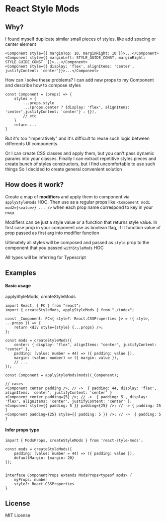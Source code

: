 # React Style Mods

## Why?

I found myself duplicate similar small pieces of styles, like add spacing or center element

```
<Component style={{ marginTop: 10, marginRight: 10 }}>...</Component>
<Component style={{ marginLeft: STYLE_GUIDE_CONST, marginRight: STYLE_GUIDE_CONST  }}>...</Component>
<Component style={{ display: 'flex', alignItems: 'center', justifyContent: 'center'}}>...</Component>
```

How can I solve these problems?
I can add new props to my Component and describe how to compose styles

```
const Component = (props) => {
    styles = {
        ...props.style
        ...(props.center ? {display: 'flex', alignItems: 'center',justifyContent: 'center'} : {}),
        // etc
    }
    return ...
}

```

But it's too "imperatively" and it's difficult to reuse such logic between differents UI components.

Or I can create CSS classes and apply them, but you can't pass dynamic params into your classes.
Finally I can extract repetitive styles pieces and create bunch of styles constructors, but I find uncomfortable to use such things
So I decided to create general convenient solution

## How does it work?

Create a map of **modifiers** and apply them to component via `applyStyleMods` HOC. Then use as a regular props like `<Component mod1 mod2={<value>} ... />` when each prop
name correspond to key in your map

Modifiers can be just a style value or a function that returns style value. In first case prop in your component use as boolean flag, if it function value of prop passed as
first arg into modifier function

Ultimately all styles will be composed and passed as `style` prop to the component that you passed `withStyleMods` HOC

All types will be inferring for Typescript

## Examples

#### Basic usage

applyStyleMods, createStyleMods

```
import React, { FC } from "react";
import { createStyleMods, applyStyleMods } from "./index";

const _Component: FC<{ style?: React.CSSProperties }> = ({ style, ...props }) => {
    return <div style={style} {...props} />;
};

const mods = createStyleMods({
    center: { display: "flex", alignItems: "center", justifyContent: "center" },
    padding: (value: number = 44) => ({ padding: value }),
    margin: (value: number) => ({ margin: value }),
    // ...
});

const Component = applyStyleMods(mods)(_Component);

// cases
<Component center padding />; // ->  { padding: 44, display: 'flex', alignItems: 'center', justifyContent: 'center' }
<Component center padding={5} />; // ->  { padding: 5 , display: 'flex', alignItems: 'center', justifyContent: 'center' };
<Component style={{ padding: 5 }} padding={25} />; // -> { padding: 25  }
<Component padding={25} style={{ padding: 5 }} />; // ->  { padding: 5  }

```

#### Infer props type

```
import { ModsProps, createStyleMods } from 'react-style-mods';

const mods = createStyleMods({
    padding: (value: number = 44) => ({ padding: value }),
    defaultMargin: {margin: 20}
});


interface ComponentProps extends ModsProps<typeof mods> {
    myProps: number
    style?: React.CSSProperties
}

```

## License

MIT License
